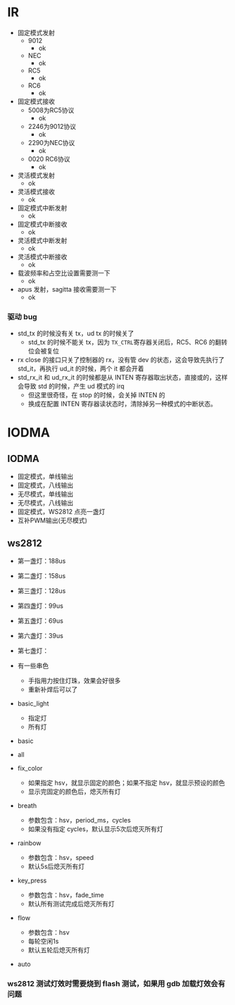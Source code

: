 

# IR
- 固定模式发射
	- 9012
		- ok
	- NEC
		- ok
	- RC5
		- ok
	- RC6
		- ok
- 固定模式接收
	- 5008为RC5协议
		- ok
	- 2246为9012协议
		- ok
	- 2290为NEC协议
		- ok
	- 0020 RC6协议
		- ok
- 灵活模式发射
	- ok
- 灵活模式接收
	- ok
- 固定模式中断发射
	- ok
- 固定模式中断接收
	- ok
- 灵活模式中断发射
	- ok
- 灵活模式中断接收
	- ok
- 载波频率和占空比设置需要测一下
	- ok
- apus 发射，sagitta 接收需要测一下
	- ok

### 驱动 bug
- std_tx 的时候没有关 tx，ud tx 的时候关了
	- std_tx 的时候不能关 tx，因为 `TX_CTRL`寄存器关闭后，RC5、RC6 的翻转位会被复位
- rx close 的接口只关了控制器的 rx，没有管 dev 的状态，这会导致先执行了 std_it，再执行 ud_it 的时候，两个 it 都会开着
- std_rx_it 和 ud_rx_it 的时候都是从 INTEN 寄存器取出状态，直接或的，这样会导致 std 的时候，产生 ud 模式的 irq
	- 但这里很奇怪，在 stop 的时候，会关掉 INTEN 的
	- 换成在配置 INTEN 寄存器读状态时，清除掉另一种模式的中断状态。


# IODMA

## IODMA
- 固定模式，单线输出
- 固定模式，八线输出
- 无尽模式，单线输出
- 无尽模式，八线输出
- 固定模式，WS2812 点亮一盏灯
- 互补PWM输出(无尽模式)

## ws2812

- 第一盏灯：188us
- 第二盏灯：158us
- 第三盏灯：128us
- 第四盏灯：99us
- 第五盏灯：69us
- 第六盏灯：39us
- 第七盏灯：

- 有一些串色
	- 手指用力按住灯珠，效果会好很多
	- 重新补焊后可以了
- basic_light
	- 指定灯
	- 所有灯

- basic
- all
- fix_color
	- 如果指定 hsv，就显示固定的颜色；如果不指定 hsv，就显示预设的颜色
	- 显示完固定的颜色后，熄灭所有灯
- breath
	- 参数包含：hsv，period_ms，cycles
	- 如果没有指定 cycles，默认显示5次后熄灭所有灯
- rainbow
	- 参数包含：hsv，speed
	- 默认5s后熄灭所有灯
- key_press
	- 参数包含：hsv，fade_time
	- 默认所有测试完成后熄灭所有灯
- flow
	- 参数包含：hsv
	- 每轮空闲1s
	- 默认五轮后熄灭所有灯
- auto

### ws2812 测试灯效时需要烧到 flash 测试，如果用 gdb 加载灯效会有问题